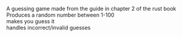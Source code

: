 A guessing game made from the guide in chapter 2 of the rust book  
Produces a random number between 1-100  
makes you guess it  
handles incorrect/invalid guesses  
